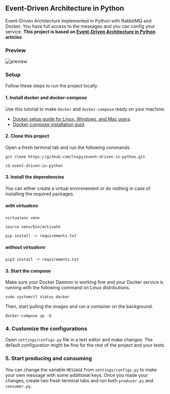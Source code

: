 ## Event-Driven Architecture in Python

Event-Driven Architecture implemented in Python with RabbitMQ and Docker. You have full access to the messages and you can config your service. **This project is based on [Event-Driven Architecture in Python](https://imsadra.me/event-driven-architecture-in-python) articles**.

### Preview
![preview](https://cdn.hashnode.com/res/hashnode/image/upload/v1652463979306/eav6lFh1x.gif)

### Setup

Follow these steps to run the project locally.

#### 1. Install docker and docker-compose

Use this tutorial to make `docker` and `docker-compose` ready on your machine.

- [Docker setup guide for Linux, Windows, and Mac users](https://docs.docker.com/get-docker/).
- [Docker-compose installation guid](https://docs.docker.com/compose/install/).

#### 2. Clone this project

Open a fresh terminal tab and run the following commands.

```shell
git clone https://github.com/lnxpy/event-driven-in-python.git
```
```shell
cd event-driven-in-python
```

#### 3. Install the dependencies

You can either create a virtual environement or do nothing in case of installing the required packages.

##### with virtualenv
```shell
virtualenv venv
```
```shell
source venv/bin/activate
```
```shell
pip install -r requirements.txt
```

##### without virtualenv
```shell
pip3 install -r requirements.txt
```

#### 3. Start the compose

Make sure your Docker Daemon is working fine and your Docker service is running with the following command on Linux distributions.

```shell
sudo systemctl status docker
```

Then, start pulling the images and run a container on the background.

```shell
docker-compose up -d
```

### 4. Customize the configurations

Open `settings/configs.py` file in a text editor and make changes. The default configuration might be fine for the rest of the project and your tests.

### 5. Start producing and consuming

You can change the variable `MESSAGE` from `settings/configs.py` to make your own message with some additional keys. Once you made your changes, 
create two fresh terminal tabs and run both `producer.py` and `consumer.py`.
